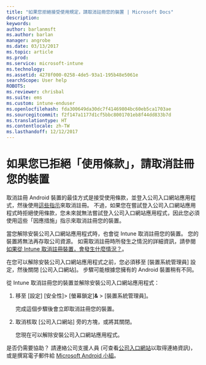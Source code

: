 ```yaml
---
title: "如果您拒絕接受使用規定，請取消註冊您的裝置 | Microsoft Docs"
description: 
keywords: 
author: barlanmsft
ms.author: barlan
manager: angrobe
ms.date: 03/13/2017
ms.topic: article
ms.prod: 
ms.service: microsoft-intune
ms.technology: 
ms.assetid: 4278f000-0258-4de5-93a1-195b48e5061e
searchScope: User help
ROBOTS: 
ms.reviewer: chrisbal
ms.suite: ems
ms.custom: intune-enduser
ms.openlocfilehash: fda300649da30dc7f41469804bc60eb5ca1703ae
ms.sourcegitcommit: f2f147a1177d1cf5bbc8001701eb8f44dd833b7d
ms.translationtype: HT
ms.contentlocale: zh-TW
ms.lasthandoff: 12/12/2017
---
```

# <a name="unenroll-your-device-if-you-declined-terms-of-use"></a>如果您已拒絕「使用條款」，請取消註冊您的裝置

取消註冊 Android 裝置的最佳方式是接受使用條款，並登入公司入口網站應用程式，然後使用[這些指示](unenroll-your-device-from-intune-android.md)來取消註冊。 不過，如果您在嘗試登入公司入口網站應用程式時拒絕使用條款，您未來就無法嘗試登入公司入口網站應用程式，因此您必須使用這些「因應措施」指示來取消註冊您的裝置。

當您解除安裝公司入口網站應用程式時，也會從 Intune 取消註冊您的裝置。 您的裝置將無法再存取公司資源。 如需取消註冊時所發生之情況的詳細資訊，請參閱[如果從 Intune 取消註冊裝置，會發生什麼情況？](what-happens-if-you-unenroll-your-device-from-intune-android.md)。

在您可以解除安裝公司入口網站應用程式之前，您必須移至 [裝置系統管理員] 設定，然後關閉 [公司入口網站]。 步驟可能根據您擁有的 Android 裝置稍有不同。

從 Intune 取消註冊您的裝置並解除安裝公司入口網站應用程式：

1.  移至 [設定] [安全性]&gt; [螢幕鎖定]**&amp;**  &gt; [裝置系統管理員]。

    完成這個步驟後會立即取消註冊您的裝置。

2.  取消核取 [公司入口網站] 旁的方塊，或將其關閉。

    您現在可以解除安裝公司入口網站應用程式。

是否仍需要協助？ 請連絡公司支援人員 (可查看[公司入口網站](https://portal.manage.microsoft.com#HelpDeskDialog)以取得連絡資訊)，或是撰寫電子郵件給 <a href="mailto:wintunedroidfbk@microsoft.com?subject=I'm having unenrolling my Android device&body=Describe the issue you're experiencing here.">Microsoft Android 小組</a>。
